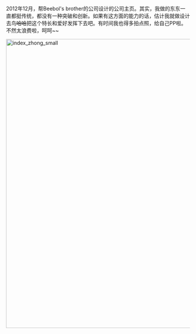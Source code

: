 <!--
author: vaster
date: 2013-09-10 20:48:22
title: 【茶余饭后】湖南康瑞生物科技有限公司
tags: 网站
category: 我们的作品
status: publish
summary: 2012年12月，帮Beebol's brother的公司设计的公司主页。其实，我做的东东一直都挺传统，都没有一种突破和创新。如果有这方面的能力的话，估计我就做设计去鸟~~哈哈~~把这个特长和爱好发挥下去吧。有时间我也得多拍点照，给自己PP啦。不然太浪费啦，呵呵~~
-->

2012年12月，帮Beebol's brother的公司设计的公司主页。其实，我做的东东一直都挺传统，都没有一种突破和创新。如果有这方面的能力的话，估计我就做设计去鸟~~哈哈~~把这个特长和爱好发挥下去吧。有时间我也得多拍点照，给自己PP啦。不然太浪费啦，呵呵~~

<a href="http://www.itopers.com/wp-content/uploads/2013/09/index_zhong_small.jpg"><img class="size-full wp-image-485 alignleft" alt="index_zhong_small" src="http://www.itopers.com/wp-content/uploads/2013/09/index_zhong_small.jpg" width="1089" height="792" /></a>